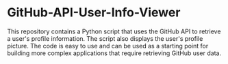 # GitHub-API-User-Info-Viewer
This repository contains a Python script that uses the GitHub API to retrieve a user's profile information. The script also displays the user's profile picture. The code is easy to use and can be used as a starting point for building more complex applications that require retrieving GitHub user data.
